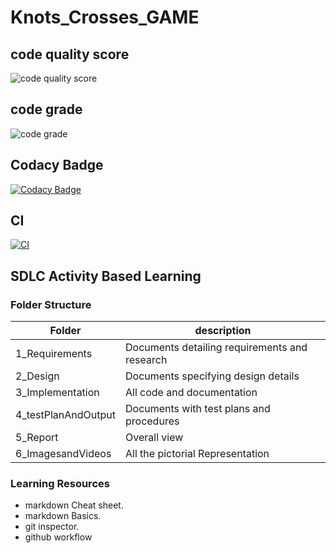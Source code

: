 # Knots_Crosses_GAME

## code quality score

![code quality score](https://api.codiga.io/project/29870/score/svg)

## code grade

![code grade](https://api.codiga.io/project/29870/status/svg)

## Codacy Badge

[![Codacy Badge](https://app.codacy.com/project/badge/Grade/c6544e0117394e4e8cfa2e4fe83e9f53)](https://www.codacy.com/gh/Jananichandiran/M1_game_Knots_crosses/dashboard?utm_source=github.com&amp;utm_medium=referral&amp;utm_content=Jananichandiran/M1_game_Knots_crosses&amp;utm_campaign=Badge_Grade)

## CI

[![CI](https://github.com/Jananichandiran/M1_game_Knots_crosses/actions/workflows/main.yml/badge.svg)](https://github.com/Jananichandiran/M1_game_Knots_crosses/actions/workflows/main.yml)

## SDLC Activity Based Learning
### Folder Structure

| Folder | description | 
| ---------- | ----------- |
| 1_Requirements | Documents detailing requirements and research |
| 2_Design | Documents specifying design details |
| 3_Implementation | All code and documentation |
| 4_testPlanAndOutput | Documents with test plans and procedures |
| 5_Report | Overall view |
| 6_ImagesandVideos | All the pictorial Representation | 

### Learning Resources

- markdown Cheat sheet.
- markdown Basics.
- git inspector.
- github workflow
